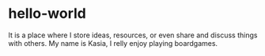 # hello-world
It is a place where I store ideas, resources, or even share and discuss things with others.
My name is Kasia, I relly enjoy playing boardgames.
